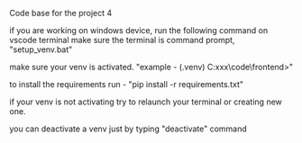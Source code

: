 Code base for the project 4

if you are working on windows device, run the following command on vscode terminal make sure the terminal is command prompt, "setup_venv.bat"

make sure your venv is activated. "example - (.venv) C:xxx\code\frontend>"

to install the requirements run - "pip install -r requirements.txt"

if your venv is not activating try to relaunch your terminal or creating new one.

you can deactivate a venv just by typing "deactivate" command
